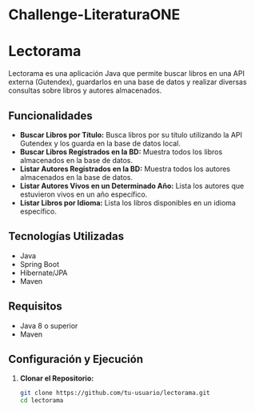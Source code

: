 # Challenge-LiteraturaONE

# Lectorama

Lectorama es una aplicación Java que permite buscar libros en una API externa (Gutendex), guardarlos en una base de datos y realizar diversas consultas sobre libros y autores almacenados.

## Funcionalidades

- **Buscar Libros por Título:** Busca libros por su título utilizando la API Gutendex y los guarda en la base de datos local.
- **Buscar Libros Registrados en la BD:** Muestra todos los libros almacenados en la base de datos.
- **Listar Autores Registrados en la BD:** Muestra todos los autores almacenados en la base de datos.
- **Listar Autores Vivos en un Determinado Año:** Lista los autores que estuvieron vivos en un año específico.
- **Listar Libros por Idioma:** Lista los libros disponibles en un idioma específico.

## Tecnologías Utilizadas

- Java
- Spring Boot
- Hibernate/JPA
- Maven

## Requisitos

- Java 8 o superior
- Maven

## Configuración y Ejecución

1. **Clonar el Repositorio:**
   ```bash
   git clone https://github.com/tu-usuario/lectorama.git
   cd lectorama

